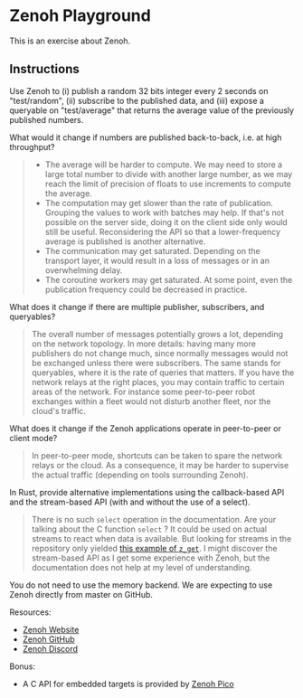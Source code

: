 # Zenoh Playground

This is an exercise about Zenoh.

## Instructions

Use Zenoh to (i) publish a random 32 bits integer every 2 seconds on "test/random",
(ii) subscribe to the published data,
and (iii) expose a queryable on "test/average" that returns the average value of the previously published numbers.

What would it change if numbers are published back-to-back, i.e. at high throughput?

> - The average will be harder to compute.
>   We may need to store a large total number to divide with another large number,
>   as we may reach the limit of precision of floats to use increments to compute the average.
> - The computation may get slower than the rate of publication.
>   Grouping the values to work with batches may help.
>   If that's not possible on the server side, doing it on the client side only would still be useful.
>   Reconsidering the API so that a lower-frequency average is published is another alternative.
> - The communication may get saturated.
>   Depending on the transport layer, it would result in a loss of messages
>   or in an overwhelming delay.
> - The coroutine workers may get saturated.
>   At some point, even the publication frequency could be decreased in practice.

What does it change if there are multiple publisher, subscribers, and queryables?
> The overall number of messages potentially grows a lot, depending on the network topology.
> In more details: having many more publishers do not change much,
> since normally messages would not be exchanged unless there were subscribers.
> The same stands for queryables, where it is the rate of queries that matters.
> If you have the network relays at the right places,
> you may contain traffic to certain areas of the network.
> For instance some peer-to-peer robot exchanges within a fleet would not disturb another fleet,
> nor the cloud's traffic.

What does it change if the Zenoh applications operate in peer-to-peer or client mode?
> In peer-to-peer mode, shortcuts can be taken to spare the network relays or the cloud.
> As a consequence, it may be harder to supervise the actual traffic (depending on tools surrounding Zenoh).

In Rust, provide alternative implementations using the callback-based API and the stream-based API (with and without the use of a select).
> There is no such `select` operation in the documentation.
> Are your talking about the C function `select` ?
> It could be used on actual streams to react when data is available.
> But looking for streams in the repository only yielded
> [this example of `z_get`](https://github.com/eclipse-zenoh/zenoh/blob/1de6e2f0b4a7954407583709615a6e2260e684d4/examples/README.md?plain=1#L99).
> I might discover the stream-based API as I get some experience with Zenoh,
> but the documentation does not help at my level of understanding.

You do not need to use the memory backend.
We are expecting to use Zenoh directly from master on GitHub.

Resources:

- [Zenoh Website](https://zenoh.io/)
- [Zenoh GitHub](https://github.com/eclipse-zenoh/zenoh)
- [Zenoh Discord](https://discord.com/invite/2GJ958VuHs)

Bonus:

- A C API for embedded targets is provided by [Zenoh Pico](https://github.com/eclipse-zenoh/zenoh-pico)
